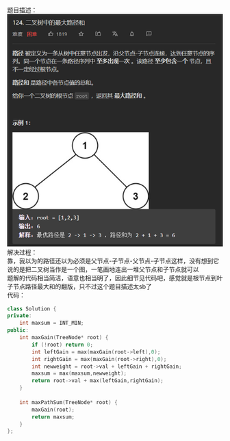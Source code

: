 题目描述：  
![image](/basicaldatastructure/binary_tree/image/image45.png)
解决过程：  
靠，我以为的路径还以为必须是父节点-子节点-父节点-子节点这样，没有想到它说的是把二叉树当作是一个图，一笔画地连出一堆父节点和子节点就可以  
题解的代码相当简洁，语意也相当明了，因此细节见代码吧，感觉就是根节点到叶子节点路径最大和的翻版，只不过这个题目描述太sb了  
代码：  
```cpp
class Solution {
private:
    int maxsum = INT_MIN;
public:
    int maxGain(TreeNode* root) {
        if (!root) return 0;
        int leftGain = max(maxGain(root->left),0);
        int rightGain = max(maxGain(root->right),0);
        int newweight = root->val + leftGain + rightGain;
        maxsum = max(maxsum,newweight);
        return root->val + max(leftGain,rightGain);
    }

    int maxPathSum(TreeNode* root) {
        maxGain(root);
        return maxsum;
    }
};
```